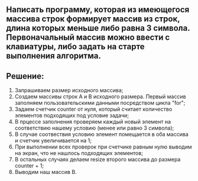 ## Написать программу, которая из имеющегося массива строк формирует массив из строк, длина которых меньше либо равна 3 символа. Первоначальный массив можно ввести с клавиатуры, либо задать на старте выполнения алгоритма.
## Решение:
1. Запрашиваем размер исходного массива;
2. Создаем массивы строк A и B исходного размера. Первый массив заполняем пользовательскими данными посредством цикла "for";
3. Задаем счетчик counter от нуля, который считает количество элементов подходящих под условие задачи;
4. В прцессе заполнения проверяем каждый новый элемент на соответствию нашему условию (менее или равно 3 символа);
5. В случае соотвествия условию элемент помещается в оба массива и счетчик увеличивается на 1;
6. При выполнении всех проверок при счетчике равным нулю выводим на экран, что не нашлось подходящих элементов;
7. В остальных случаях делаем resize второго массива до размера counter + 1;
8. Выводим наш массив B.